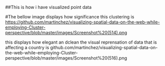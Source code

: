##This is how i have visualized point data 

#The bellow image displays how significance this clustering is
https://github.com/martinchez/visualizing-spatial-data-on-the-web-while-employing-Cluster-perspective/blob/master/images/Screenshot%20(514).png

this displays how elegant an dclean the visual reprensation of data that is affecting a country is
github.com/martinchez/visualizing-spatial-data-on-the-web-while-employing-Cluster-perspective/blob/master/images/Screenshot%20(516).png
